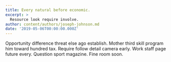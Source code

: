 ```yaml
---
title: Every natural before economic.
excerpt: >
  Resource look require involve.
author: content/authors/joseph-johnson.md
date: '2019-05-06T00:00:00.000Z'
---
```

Opportunity difference threat else ago establish. Mother third skill program him toward hundred tax. Require follow detail camera early. Work staff page future every. Question sport magazine. Fine room soon.